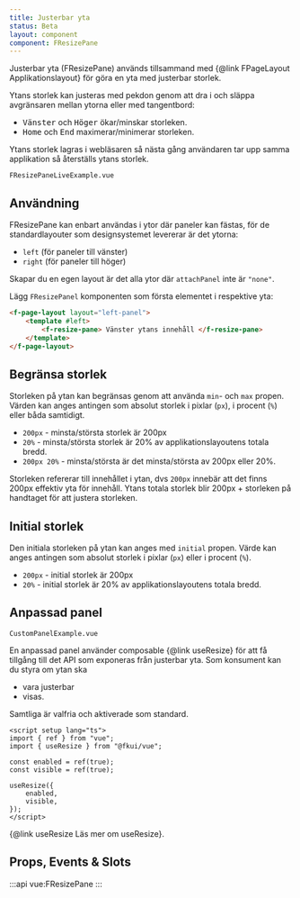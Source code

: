 ```yaml
---
title: Justerbar yta
status: Beta
layout: component
component: FResizePane
---
```


Justerbar yta (FResizePane) används tillsammand med {@link FPageLayout Applikationslayout} för göra en yta med justerbar storlek.

Ytans storlek kan justeras med pekdon genom att dra i och släppa avgränsaren mellan ytorna eller med tangentbord:

- <kbd>Vänster</kbd> och <kbd>Höger</kbd> ökar/minskar storleken.
- <kbd>Home</kbd> och <kbd>End</kbd> maximerar/minimerar storleken.

Ytans storlek lagras i webläsaren så nästa gång användaren tar upp samma applikation så återställs ytans storlek.

```import live-example
FResizePaneLiveExample.vue
```

## Användning

FResizePane kan enbart användas i ytor där paneler kan fästas, för de standardlayouter som designsystemet levererar är det ytorna:

- `left` (för paneler till vänster)
- `right` (för paneler till höger)

Skapar du en egen layout är det alla ytor där `attachPanel` inte är `"none"`.

Lägg `FResizePanel` komponenten som första elementet i respektive yta:

```html static
<f-page-layout layout="left-panel">
    <template #left>
        <f-resize-pane> Vänster ytans innehåll </f-resize-pane>
    </template>
</f-page-layout>
```

## Begränsa storlek

Storleken på ytan kan begränsas genom att använda `min`- och `max` propen.
Värden kan anges antingen som absolut storlek i pixlar (`px`), i procent (`%`) eller båda samtidigt.

- `200px` - minsta/största storlek är 200px
- `20%` - minsta/största storlek är 20% av applikationslayoutens totala bredd.
- `200px 20%` - minsta/största är det minsta/största av 200px eller 20%.

Storleken refererar till innehållet i ytan, dvs `200px` innebär att det finns 200px effektiv yta för innehåll.
Ytans totala storlek blir 200px + storleken på handtaget för att justera storleken.

## Initial storlek

Den initiala storleken på ytan kan anges med `initial` propen.
Värde kan anges antingen som absolut storlek i pixlar (`px`) eller i procent (`%`).

- `200px` - initial storlek är 200px
- `20%` - initial storlek är 20% av applikationslayoutens totala bredd.

## Anpassad panel

```import live-example
CustomPanelExample.vue
```

En anpassad panel använder composable {@link useResize} för att få tillgång till det API som exponeras från justerbar yta.
Som konsument kan du styra om ytan ska

- vara justerbar
- visas.

Samtliga är valfria och aktiverade som standard.

```vue static
<script setup lang="ts">
import { ref } from "vue";
import { useResize } from "@fkui/vue";

const enabled = ref(true);
const visible = ref(true);

useResize({
    enabled,
    visible,
});
</script>
```

{@link useResize Läs mer om useResize}.

## Props, Events & Slots

:::api
vue:FResizePane
:::
